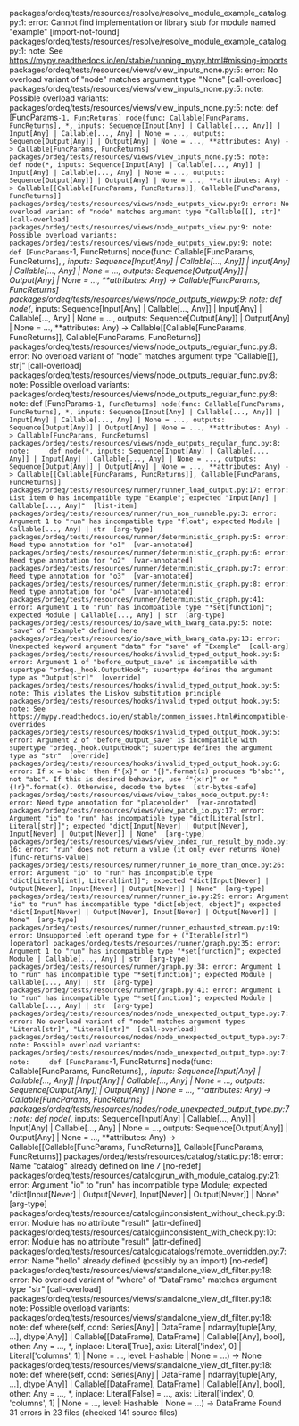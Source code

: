 packages/ordeq/tests/resources/resolve/resolve_module_example_catalog.py:1: error: Cannot find implementation or library stub for module named "example"  [import-not-found]
packages/ordeq/tests/resources/resolve/resolve_module_example_catalog.py:1: note: See https://mypy.readthedocs.io/en/stable/running_mypy.html#missing-imports
packages/ordeq/tests/resources/views/view_inputs_none.py:5: error: No overload variant of "node" matches argument type "None"  [call-overload]
packages/ordeq/tests/resources/views/view_inputs_none.py:5: note: Possible overload variants:
packages/ordeq/tests/resources/views/view_inputs_none.py:5: note:     def [FuncParams`-1, FuncReturns] node(func: Callable[FuncParams, FuncReturns], *, inputs: Sequence[Input[Any] | Callable[..., Any]] | Input[Any] | Callable[..., Any] | None = ..., outputs: Sequence[Output[Any]] | Output[Any] | None = ..., **attributes: Any) -> Callable[FuncParams, FuncReturns]
packages/ordeq/tests/resources/views/view_inputs_none.py:5: note:     def node(*, inputs: Sequence[Input[Any] | Callable[..., Any]] | Input[Any] | Callable[..., Any] | None = ..., outputs: Sequence[Output[Any]] | Output[Any] | None = ..., **attributes: Any) -> Callable[[Callable[FuncParams, FuncReturns]], Callable[FuncParams, FuncReturns]]
packages/ordeq/tests/resources/views/node_outputs_view.py:9: error: No overload variant of "node" matches argument type "Callable[[], str]"  [call-overload]
packages/ordeq/tests/resources/views/node_outputs_view.py:9: note: Possible overload variants:
packages/ordeq/tests/resources/views/node_outputs_view.py:9: note:     def [FuncParams`-1, FuncReturns] node(func: Callable[FuncParams, FuncReturns], *, inputs: Sequence[Input[Any] | Callable[..., Any]] | Input[Any] | Callable[..., Any] | None = ..., outputs: Sequence[Output[Any]] | Output[Any] | None = ..., **attributes: Any) -> Callable[FuncParams, FuncReturns]
packages/ordeq/tests/resources/views/node_outputs_view.py:9: note:     def node(*, inputs: Sequence[Input[Any] | Callable[..., Any]] | Input[Any] | Callable[..., Any] | None = ..., outputs: Sequence[Output[Any]] | Output[Any] | None = ..., **attributes: Any) -> Callable[[Callable[FuncParams, FuncReturns]], Callable[FuncParams, FuncReturns]]
packages/ordeq/tests/resources/views/node_outputs_regular_func.py:8: error: No overload variant of "node" matches argument type "Callable[[], str]"  [call-overload]
packages/ordeq/tests/resources/views/node_outputs_regular_func.py:8: note: Possible overload variants:
packages/ordeq/tests/resources/views/node_outputs_regular_func.py:8: note:     def [FuncParams`-1, FuncReturns] node(func: Callable[FuncParams, FuncReturns], *, inputs: Sequence[Input[Any] | Callable[..., Any]] | Input[Any] | Callable[..., Any] | None = ..., outputs: Sequence[Output[Any]] | Output[Any] | None = ..., **attributes: Any) -> Callable[FuncParams, FuncReturns]
packages/ordeq/tests/resources/views/node_outputs_regular_func.py:8: note:     def node(*, inputs: Sequence[Input[Any] | Callable[..., Any]] | Input[Any] | Callable[..., Any] | None = ..., outputs: Sequence[Output[Any]] | Output[Any] | None = ..., **attributes: Any) -> Callable[[Callable[FuncParams, FuncReturns]], Callable[FuncParams, FuncReturns]]
packages/ordeq/tests/resources/runner/runner_load_output.py:17: error: List item 0 has incompatible type "Example"; expected "Input[Any] | Callable[..., Any]"  [list-item]
packages/ordeq/tests/resources/runner/run_non_runnable.py:3: error: Argument 1 to "run" has incompatible type "float"; expected Module | Callable[..., Any] | str  [arg-type]
packages/ordeq/tests/resources/runner/deterministic_graph.py:5: error: Need type annotation for "o1"  [var-annotated]
packages/ordeq/tests/resources/runner/deterministic_graph.py:6: error: Need type annotation for "o2"  [var-annotated]
packages/ordeq/tests/resources/runner/deterministic_graph.py:7: error: Need type annotation for "o3"  [var-annotated]
packages/ordeq/tests/resources/runner/deterministic_graph.py:8: error: Need type annotation for "o4"  [var-annotated]
packages/ordeq/tests/resources/runner/deterministic_graph.py:41: error: Argument 1 to "run" has incompatible type "*set[function]"; expected Module | Callable[..., Any] | str  [arg-type]
packages/ordeq/tests/resources/io/save_with_kwarg_data.py:5: note: "save" of "Example" defined here
packages/ordeq/tests/resources/io/save_with_kwarg_data.py:13: error: Unexpected keyword argument "data" for "save" of "Example"  [call-arg]
packages/ordeq/tests/resources/hooks/invalid_typed_output_hook.py:5: error: Argument 1 of "before_output_save" is incompatible with supertype "ordeq._hook.OutputHook"; supertype defines the argument type as "Output[str]"  [override]
packages/ordeq/tests/resources/hooks/invalid_typed_output_hook.py:5: note: This violates the Liskov substitution principle
packages/ordeq/tests/resources/hooks/invalid_typed_output_hook.py:5: note: See https://mypy.readthedocs.io/en/stable/common_issues.html#incompatible-overrides
packages/ordeq/tests/resources/hooks/invalid_typed_output_hook.py:5: error: Argument 2 of "before_output_save" is incompatible with supertype "ordeq._hook.OutputHook"; supertype defines the argument type as "str"  [override]
packages/ordeq/tests/resources/hooks/invalid_typed_output_hook.py:6: error: If x = b'abc' then f"{x}" or "{}".format(x) produces "b'abc'", not "abc". If this is desired behavior, use f"{x!r}" or "{!r}".format(x). Otherwise, decode the bytes  [str-bytes-safe]
packages/ordeq/tests/resources/views/view_takes_node_output.py:4: error: Need type annotation for "placeholder"  [var-annotated]
packages/ordeq/tests/resources/views/view_patch_io.py:17: error: Argument "io" to "run" has incompatible type "dict[Literal[str], Literal[str]]"; expected "dict[Input[Never] | Output[Never], Input[Never] | Output[Never]] | None"  [arg-type]
packages/ordeq/tests/resources/views/view_index_run_result_by_node.py:16: error: "run" does not return a value (it only ever returns None)  [func-returns-value]
packages/ordeq/tests/resources/runner/runner_io_more_than_once.py:26: error: Argument "io" to "run" has incompatible type "dict[Literal[int], Literal[int]]"; expected "dict[Input[Never] | Output[Never], Input[Never] | Output[Never]] | None"  [arg-type]
packages/ordeq/tests/resources/runner/runner_io.py:29: error: Argument "io" to "run" has incompatible type "dict[object, object]"; expected "dict[Input[Never] | Output[Never], Input[Never] | Output[Never]] | None"  [arg-type]
packages/ordeq/tests/resources/runner/runner_exhausted_stream.py:19: error: Unsupported left operand type for + ("Iterable[str]")  [operator]
packages/ordeq/tests/resources/runner/graph.py:35: error: Argument 1 to "run" has incompatible type "*set[function]"; expected Module | Callable[..., Any] | str  [arg-type]
packages/ordeq/tests/resources/runner/graph.py:38: error: Argument 1 to "run" has incompatible type "*set[function]"; expected Module | Callable[..., Any] | str  [arg-type]
packages/ordeq/tests/resources/runner/graph.py:41: error: Argument 1 to "run" has incompatible type "*set[function]"; expected Module | Callable[..., Any] | str  [arg-type]
packages/ordeq/tests/resources/nodes/node_unexpected_output_type.py:7: error: No overload variant of "node" matches argument types "Literal[str]", "Literal[str]"  [call-overload]
packages/ordeq/tests/resources/nodes/node_unexpected_output_type.py:7: note: Possible overload variants:
packages/ordeq/tests/resources/nodes/node_unexpected_output_type.py:7: note:     def [FuncParams`-1, FuncReturns] node(func: Callable[FuncParams, FuncReturns], *, inputs: Sequence[Input[Any] | Callable[..., Any]] | Input[Any] | Callable[..., Any] | None = ..., outputs: Sequence[Output[Any]] | Output[Any] | None = ..., **attributes: Any) -> Callable[FuncParams, FuncReturns]
packages/ordeq/tests/resources/nodes/node_unexpected_output_type.py:7: note:     def node(*, inputs: Sequence[Input[Any] | Callable[..., Any]] | Input[Any] | Callable[..., Any] | None = ..., outputs: Sequence[Output[Any]] | Output[Any] | None = ..., **attributes: Any) -> Callable[[Callable[FuncParams, FuncReturns]], Callable[FuncParams, FuncReturns]]
packages/ordeq/tests/resources/catalog/static.py:18: error: Name "catalog" already defined on line 7  [no-redef]
packages/ordeq/tests/resources/catalog/run_with_module_catalog.py:21: error: Argument "io" to "run" has incompatible type Module; expected "dict[Input[Never] | Output[Never], Input[Never] | Output[Never]] | None"  [arg-type]
packages/ordeq/tests/resources/catalog/inconsistent_without_check.py:8: error: Module has no attribute "result"  [attr-defined]
packages/ordeq/tests/resources/catalog/inconsistent_with_check.py:10: error: Module has no attribute "result"  [attr-defined]
packages/ordeq/tests/resources/catalog/catalogs/remote_overridden.py:7: error: Name "hello" already defined (possibly by an import)  [no-redef]
packages/ordeq/tests/resources/views/standalone_view_df_filter.py:18: error: No overload variant of "where" of "DataFrame" matches argument type "str"  [call-overload]
packages/ordeq/tests/resources/views/standalone_view_df_filter.py:18: note: Possible overload variants:
packages/ordeq/tests/resources/views/standalone_view_df_filter.py:18: note:     def where(self, cond: Series[Any] | DataFrame | ndarray[tuple[Any, ...], dtype[Any]] | Callable[[DataFrame], DataFrame] | Callable[[Any], bool], other: Any = ..., *, inplace: Literal[True], axis: Literal['index', 0] | Literal['columns', 1] | None = ..., level: Hashable | None = ...) -> None
packages/ordeq/tests/resources/views/standalone_view_df_filter.py:18: note:     def where(self, cond: Series[Any] | DataFrame | ndarray[tuple[Any, ...], dtype[Any]] | Callable[[DataFrame], DataFrame] | Callable[[Any], bool], other: Any = ..., *, inplace: Literal[False] = ..., axis: Literal['index', 0, 'columns', 1] | None = ..., level: Hashable | None = ...) -> DataFrame
Found 31 errors in 23 files (checked 141 source files)
